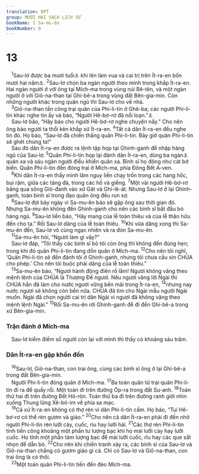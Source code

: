 ```yaml
---
translation: BPT
group: MƯƠI HAI SÁCH LỊCH SỬ
bookName: I Sa-mu-ên 
bookNumber: 9
---
```


<div class="title"><h1>13</h1></div>
<span class="verse 1sa_13_1"> <sup>1</sup>Sau-lơ được ba mươi tuổi<a data-toggle="tooltip" data-placement="bottom" title="Số đầu tiên và một phần của số thứ hai trong câu nầy không có trong bản Hê-bơ-rơ. Trong bản cổ Hi-lạp cũng không thấy có câu nầy nhưng một vài bản Hi-lạp sau nầy có hai số ba mươi (30) và bốn mươi hai (42). Sách Sứ đồ 13:21 ghi Sau-lơ làm vua trong 42 năm.">⚓</a> khi lên làm vua và cai trị trên Ít-ra-en bốn mươi hai năm<a data-toggle="tooltip" data-placement="bottom" title="Hay “Sau khi người đã trị vì 2 năm trên Ít-ra-en, …”">⚓</a>.</span>
<span class="verse 1sa_13_2"><sup>2</sup>Sau-lơ chọn ba ngàn người theo mình trong khắp Ít-ra-en. Hai ngàn người ở với ông tại Mích-ma trong vùng núi Bê-tên, và một ngàn người ở với Giô-na-than tại Ghi-bê-a trong vùng đất Bên-gia-min. Còn những người khác trong quân ngũ thì Sau-lơ cho về nhà.<br/></span>
<span class="verse 1sa_13_3"> <sup>3</sup>Giô-na-than tấn công trại quân của Phi-li-tin ở Ghê-ba; các người Phi-li-tin khác nghe tin ấy và bảo, “Người Hê-bơ-rơ đã nổi loạn.”<a data-toggle="tooltip" data-placement="bottom" title="Câu nầy trích trong bản cổ Hi-lạp.">⚓</a><br/> Sau-lơ bảo, “Hãy báo cho người Hê-bơ-rơ nghe chuyện nầy.” Cho nên ông bảo người ta thổi kèn khắp xứ Ít-ra-en.</span>
<span class="verse 1sa_13_4"><sup>4</sup>Tất cả dân Ít-ra-en đều nghe tin đó. Họ bảo, “Sau-lơ đã chiến thắng quân Phi-li-tin. Bây giờ quân Phi-li-tin sẽ ghét chúng ta!”<br/> Sau đó dân Ít-ra-en được ra lệnh tập họp tại Ghinh-ganh để nhập hàng ngũ của Sau-lơ.</span>
<span class="verse 1sa_13_5"><sup>5</sup>Quân Phi-li-tin họp lại đánh dân Ít-ra-en, dùng ba ngàn<a data-toggle="tooltip" data-placement="bottom" title="Con số nầy có trong vài bản cổ Hi-lạp và Xy-ri. Bản tiêu chuẩn Hê-bơ-rơ ghi “ba mươi ngàn.”">⚓</a> quân xa và sáu ngàn người điều khiển quân xa. Binh sĩ họ đông như cát bờ biển. Quân Phi-li-tin đến đóng trại ở Mích-ma, phía Đông Bết A-ven.<br/></span>
<span class="verse 1sa_13_6"> <sup>6</sup>Khi dân Ít-ra-en thấy mình lâm nguy liền chạy trốn trong các hang hốc, bụi rậm, giữa các tảng đá, trong các hố và giếng.</span>
<span class="verse 1sa_13_7"><sup>7</sup>Một vài người Hê-bơ-rơ băng qua sông Giô-đanh vào xứ Gát và Ghi-lê-át. Nhưng Sau-lơ ở lại Ghinh-ganh, toàn binh sĩ trong đạo quân ông đều run sợ.<br/></span>
<span class="verse 1sa_13_8"> <sup>8</sup>Sau-lơ đợi bảy ngày vì Sa-mu-ên bảo sẽ gặp ông sau thời gian đó. Nhưng Sa-mu-ên không đến Ghinh-ganh cho nên các binh sĩ bắt đầu bỏ hàng ngũ.</span>
<span class="verse 1sa_13_9"><sup>9</sup>Sau-lơ liền bảo, “Hãy mang của lễ toàn thiêu và của lễ thân hữu đến cho ta.” Rồi Sau-lơ dâng của lễ toàn thiêu.</span>
<span class="verse 1sa_13_10"><sup>10</sup>Khi vừa dâng xong thì Sa-mu-ên đến, Sau-lơ vô cùng ngạc nhiên và ra đón Sa-mu-ên.<br/></span>
<span class="verse 1sa_13_11"> <sup>11</sup>Sa-mu-ên hỏi, “Ngươi làm gì vậy?”<br/> Sau-lơ đáp, “Tôi thấy các binh sĩ bỏ tôi còn ông thì không đến đúng hẹn; trong khi đó quân Phi-li-tin đang dồn quân ở Mích-ma.</span>
<span class="verse 1sa_13_12"><sup>12</sup>Cho nên tôi nghĩ, ‘Quân Phi-li-tin sẽ đến đánh tôi ở Ghinh-ganh, nhưng tôi chưa cầu xin CHÚA cho phép.’ Cho nên tôi buộc phải dâng của lễ toàn thiêu.”<br/></span>
<span class="verse 1sa_13_13"> <sup>13</sup>Sa-mu-ên bảo, “Ngươi hành động điên rồ lắm! Ngươi không vâng theo mệnh lệnh của CHÚA là Thượng Đế ngươi. Nếu ngươi vâng lời Ngài thì CHÚA hẳn đã làm cho nước ngươi vững bền mãi trong Ít-ra-en,</span>
<span class="verse 1sa_13_14"><sup>14</sup>nhưng nay nước ngươi sẽ không còn bền nữa. CHÚA đã tìm cho Ngài mẫu người Ngài muốn. Ngài đã chọn người cai trị dân Ngài vì ngươi đã không vâng theo mệnh lệnh Ngài.”</span>
<span class="verse 1sa_13_15"><sup>15</sup>Rồi Sa-mu-ên rời Ghinh-ganh để đi đến Ghi-bê-a trong xứ Bên-gia-min.<br/></span>
<div class="title"><h3>Trận đánh ở Mích-ma</h3></div>
<span class="verse 1sa_13_15"> Sau-lơ kiểm điểm số người còn lại với mình thì thấy có khoảng sáu trăm.<br/></span>
<div class="title"><h3>Dân Ít-ra-en gặp khốn đốn</h3></div>
<span class="verse 1sa_13_16"> <sup>16</sup>Sau-lơ, Giô-na-than, con trai ông, cùng các binh sĩ ông ở lại Ghi-bê-a trong đất Bên-gia-min.<br/> Người Phi-li-tin đóng quân ở Mích-ma.</span>
<span class="verse 1sa_13_17"><sup>17</sup>Ba toán quân từ trại quân Phi-li-tin đi ra để quấy rối. Một toán đi trên đường Óp-ra trong đất Su-anh.</span>
<span class="verse 1sa_13_18"><sup>18</sup>Toán thứ hai đi trên đường Bết Hô-rôn. Toán thứ ba đi trên đường ranh giới nhìn xuống Thung lũng Xê-bô-im về phía sa mạc.<br/></span>
<span class="verse 1sa_13_19"> <sup>19</sup>Cả xứ Ít-ra-en không có thợ rèn vì dân Phi-li-tin cấm. Họ bảo, “Tụi Hê-bơ-rơ có thể rèn gươm và giáo.”</span>
<span class="verse 1sa_13_20"><sup>20</sup>Cho nên cả dân Ít-ra-en phải đi đến nhờ người Phi-li-tin rèn lưỡi cày, cuốc, rìu hay lưỡi hái.</span>
<span class="verse 1sa_13_21"><sup>21</sup>Các thợ rèn Phi-li-tin tính tiền công khoảng một phần tư lượng bạc khi họ mài lưỡi cày hay lưỡi cuốc. Họ tính một phần tám lượng bạc để mài lưỡi cuốc, rìu hay các que sắt nhọn để dẫn bò.</span>
<span class="verse 1sa_13_22"><sup>22</sup>Cho nên khi chiến tranh xảy ra, các binh sĩ của Sau-lơ và Giô-na-than chẳng có gươm giáo gì cả. Chỉ có Sau-lơ và Giô-na-than, con trai ông là có thôi.<br/></span>
<span class="verse 1sa_13_23"> <sup>23</sup>Một toán quân Phi-li-tin tiến đến đèo Mích-ma.<br/></span>
